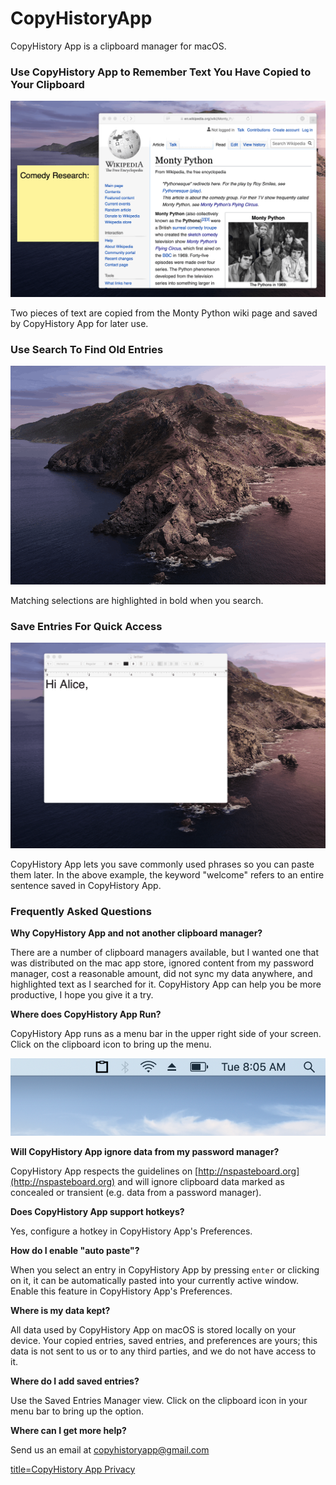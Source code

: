 # CopyHistoryApp

CopyHistory App is a clipboard manager for macOS.

### Use CopyHistory App to Remember Text You Have Copied to Your Clipboard

![copy-multiple-pieces-of-text-monty-python-wiki](/images/copy-multiple-pieces-of-text-monty-python-wiki.gif)

Two pieces of text are copied from the Monty Python wiki page and saved by CopyHistory App for later use.

### Use Search To Find Old Entries

![search-example](/images/search-example.gif)

Matching selections are highlighted in bold when you search.

### Save Entries For Quick Access

![saved-text-clips-example](/images/saved-text-clips-example.gif)

CopyHistory App lets you save commonly used phrases so you can paste them later. In the above example, the keyword "welcome" refers to an entire sentence saved in CopyHistory App.

### Frequently Asked Questions

**Why CopyHistory App and not another clipboard manager?**

There are a number of clipboard managers available, but I wanted one that was distributed on the mac app store, ignored content from my password manager, cost a reasonable amount, did not sync my data anywhere, and highlighted text as I searched for it. CopyHistory App can help you be more productive, I hope you give it a try.

**Where does CopyHistory App Run?**

CopyHistory App runs as a menu bar in the upper right side of your screen. Click on the clipboard icon to bring up the menu.

![menu-bar-app](/images/menu-bar-app.png)

**Will CopyHistory App ignore data from my password manager?**

CopyHistory App respects the guidelines on [http://nspasteboard.org](http://nspasteboard.org) and will ignore clipboard data marked as concealed or transient (e.g. data from a password manager).

**Does CopyHistory App support hotkeys?**

Yes, configure a hotkey in CopyHistory App's Preferences.

**How do I enable "auto paste"?**

When you select an entry in CopyHistory App by pressing `enter` or clicking on it, it can be automatically pasted into your currently active window. Enable this feature in CopyHistory App's Preferences.

**Where is my data kept?**

All data used by CopyHistory App on macOS is stored locally on your device. Your copied entries, saved entries, and preferences are yours; this data is not sent to us or to any third parties, and we do not have access to it.

**Where do I add saved entries?**

Use the Saved Entries Manager view. Click on the clipboard icon in your menu bar to bring up the option.

**Where can I get more help?**

Send us an email at copyhistoryapp@gmail.com

<a href="CopyHistoryApp-privacy">title=CopyHistory App Privacy</a>
